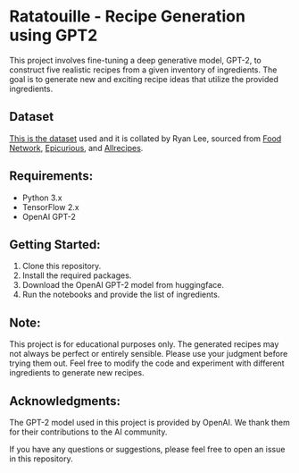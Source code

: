 # Ratatouille - Recipe Generation using GPT2

This project involves fine-tuning a deep generative model, GPT-2, to construct five realistic recipes from a given inventory of ingredients. The goal is to generate new and exciting recipe ideas that utilize the provided ingredients.

## Dataset

[This is the dataset](https://eightportions.com/datasets/Recipes/#fn:1) used and it is collated by Ryan Lee, sourced from [Food Network](https://www.foodnetwork.com/), [Epicurious](https://www.epicurious.com/), and [Allrecipes](https://www.allrecipes.com/).

## Requirements:

* Python 3.x
* TensorFlow 2.x
* OpenAI GPT-2

## Getting Started:

  1) Clone this repository. 
  2) Install the required packages. 
  3) Download the OpenAI GPT-2 model from huggingface. 
  4) Run the notebooks and provide the list of ingredients. 

## Note:

This project is for educational purposes only.
The generated recipes may not always be perfect or entirely sensible. Please use your judgment before trying them out.
Feel free to modify the code and experiment with different ingredients to generate new recipes.

## Acknowledgments:

The GPT-2 model used in this project is provided by OpenAI. We thank them for their contributions to the AI community.

If you have any questions or suggestions, please feel free to open an issue in this repository.
